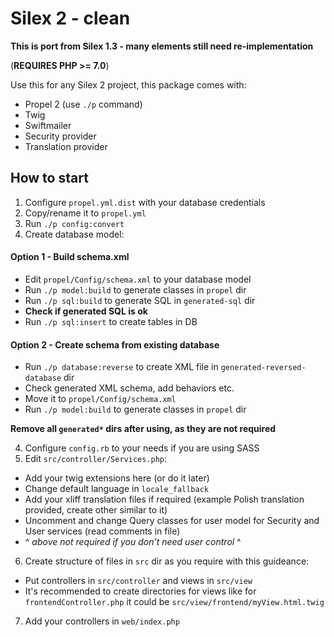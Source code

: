 # Silex 2 - clean #

**This is port from Silex 1.3 - many elements still need re-implementation**

(**REQUIRES PHP >= 7.0**) 

Use this for any Silex 2 project, this package comes with:

- Propel 2 (use `./p` command)
- Twig
- Swiftmailer
- Security provider
- Translation provider

## How to start

1. Configure `propel.yml.dist` with your database credentials
2. Copy/rename it to `propel.yml`
3. Run `./p config:convert`
4. Create database model:

#### Option 1 - Build schema.xml
  - Edit `propel/Config/schema.xml` to your database model
  - Run `./p model:build` to generate classes in `propel` dir
  - Run `./p sql:build` to generate SQL in `generated-sql` dir
  - **Check if generated SQL is ok**
  - Run `./p sql:insert` to create tables in DB
  
#### Option 2 - Create schema from existing database
  - Run `./p database:reverse` to create XML file in `generated-reversed-database` dir
  - Check generated XML schema, add behaviors etc.
  - Move it to `propel/Config/schema.xml`
  - Run `./p model:build` to generate classes in `propel` dir
  
**Remove all `generated*` dirs after using, as they are not required**

4. Configure `config.rb` to your needs if you are using SASS
5. Edit `src/controller/Services.php`:
  - Add your twig extensions here (or do it later)
  - Change default language in `locale_fallback`
  - Add your xliff translation files if required (example Polish translation provided, create other similar to it)
  - Uncomment and change Query classes for user model for Security and User services (read comments in file)
  - ^ *above not required if you don't need user control* ^
6. Create structure of files in `src` dir as you require with this guideance:
  - Put controllers in `src/controller` and views in `src/view`
  - It's recommended to create directories for views like for `frontendController.php` it could be `src/view/frontend/myView.html.twig`
7. Add your controllers in `web/index.php`

